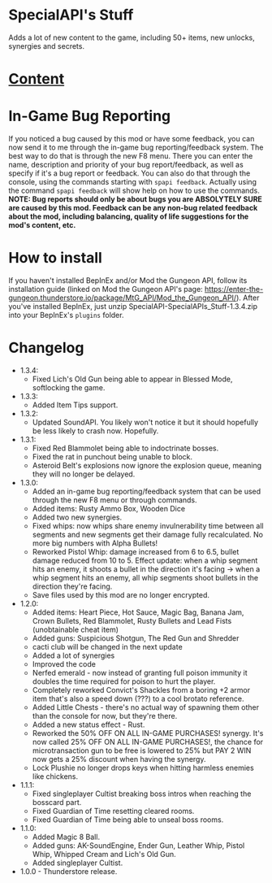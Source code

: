 # SpecialAPI's Stuff
Adds a lot of new content to the game, including 50+ items, new unlocks, synergies and secrets.

# [Content](https://github.com/SpecialAPI/SpecialStuffPack/blob/main/Content.md)

# In-Game Bug Reporting
If you noticed a bug caused by this mod or have some feedback, you can now send it to me through the in-game bug reporting/feedback system. The best way to do that is through the new F8 menu. There you can enter the name, description and priority of your bug report/feedback, as well as specify if it's a bug report or feedback. You can also do that through the console, using the commands starting with `spapi feedback`. Actually using the command `spapi feedback` will show help on how to use the commands. **NOTE: Bug reports should only be about bugs you are ABSOLYTELY SURE are caused by this mod. Feedback can be any non-bug related feedback about the mod, including balancing, quality of life suggestions for the mod's content, etc.**

# How to install
If you haven't installed BepInEx and/or Mod the Gungeon API, follow its installation guide (linked on Mod the Gungeon API's page: https://enter-the-gungeon.thunderstore.io/package/MtG_API/Mod_the_Gungeon_API/). After you've installed BepInEx, just unzip SpecialAPI-SpecialAPIs_Stuff-1.3.4.zip into your BepInEx's `plugins` folder.

# Changelog
 * 1.3.4:
   * Fixed Lich's Old Gun being able to appear in Blessed Mode, softlocking the game.
 * 1.3.3:
   * Added Item Tips support.
 * 1.3.2:
   * Updated SoundAPI. You likely won't notice it but it should hopefully be less likely to crash now. Hopefully.
 * 1.3.1:
   * Fixed Red Blammolet being able to indoctrinate bosses.
   * Fixed the rat in punchout being unable to block.
   * Asteroid Belt's explosions now ignore the explosion queue, meaning they will no longer be delayed.
 * 1.3.0:
   * Added an in-game bug reporting/feedback system that can be used through the new F8 menu or through commands.
   * Added items: Rusty Ammo Box, Wooden Dice
   * Added two new synergies.
   * Fixed whips: now whips share enemy invulnerability time between all segments and new segments get their damage fully recalculated. No more big numbers with Alpha Bullets!
   * Reworked Pistol Whip: damage increased from 6 to 6.5, bullet damage reduced from 10 to 5. Effect update: when a whip segment hits an enemy, it shoots a bullet in the direction it's facing -> when a whip segment hits an enemy, all whip segments shoot bullets in the direction they're facing.
   * Save files used by this mod are no longer encrypted.
 * 1.2.0:
   * Added items: Heart Piece, Hot Sauce, Magic Bag, Banana Jam, Crown Bullets, Red Blammolet, Rusty Bullets and Lead Fists (unobtainable cheat item)
   * Added guns: Suspicious Shotgun, The Red Gun and Shredder
   * cacti club will be changed in the next update
   * Added a lot of synergies
   * Improved the code
   * Nerfed emerald - now instead of granting full poison immunity it doubles the time required for poison to hurt the player.
   * Completely reworked Convict's Shackles from a boring +2 armor item that's also a speed down (???) to a cool brotato reference.
   * Added Little Chests - there's no actual way of spawning them other than the console for now, but they're there.
   * Added a new status effect - Rust.
   * Reworked the 50% OFF ON ALL IN-GAME PURCHASES! synergy. It's now called 25% OFF ON ALL IN-GAME PURCHASES!, the chance for microtransaction gun to be free is lowered to 25% but PAY 2 WIN now gets a 25% discount when having the synergy.
   * Lock Plushie no longer drops keys when hitting harmless enemies like chickens.
 * 1.1.1:
   * Fixed singleplayer Cultist breaking boss intros when reaching the bosscard part.
   * Fixed Guardian of Time resetting cleared rooms.
   * Fixed Guardian of Time being able to unseal boss rooms.
 * 1.1.0:
   * Added Magic 8 Ball.
   * Added guns: AK-SoundEngine, Ender Gun, Leather Whip, Pistol Whip, Whipped Cream and Lich's Old Gun.
   * Added singleplayer Cultist.
 * 1.0.0 - Thunderstore release.